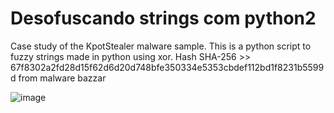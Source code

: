 # Desofuscando strings com python2

Case study of the KpotStealer malware sample. This is a python script to fuzzy strings made in python using xor.
Hash SHA-256 >> 67f8302a2fd28d15f62d6d20d748bfe350334e5353cbdef112bd1f8231b5599d from malware bazzar

![image](https://user-images.githubusercontent.com/100588945/188657616-b73dd361-3a76-4f97-a3c6-a7bbadd32071.png)
